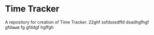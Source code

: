 # Time Tracker
A repository for creation of Time Tracker.
22ghf
ssfdsssdffd
dsadhgfhgf
gfdаыв
fg
gfddgf
hgffgh
